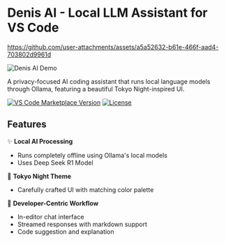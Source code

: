 # Denis AI - Local LLM Assistant for VS Code


https://github.com/user-attachments/assets/a5a52632-b61e-466f-aad4-703802d9961d


![Denis AI Demo](assets/demo.gif) <!-- Add screenshot later -->

A privacy-focused AI coding assistant that runs local language models through Ollama, featuring a beautiful Tokyo Night-inspired UI.

[![VS Code Marketplace Version](https://img.shields.io/visual-studio-marketplace/v/YourName.denis-ai?style=flat-square)](https://marketplace.visualstudio.com/items?itemName=YourName.denis-ai)
[![License](https://img.shields.io/badge/license-MIT-blue.svg?style=flat-square)](LICENSE)

## Features

✨ **Local AI Processing**  
- Runs completely offline using Ollama's local models
- Uses Deep Seek R1 Model

🎨 **Tokyo Night Theme**  
- Carefully crafted UI with matching color palette

🚀 **Developer-Centric Workflow**  
- In-editor chat interface
- Streamed responses with markdown support
- Code suggestion and explanation
